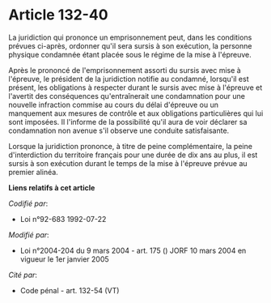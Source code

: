 # Article 132-40

La juridiction qui prononce un emprisonnement peut, dans les conditions prévues ci-après, ordonner qu'il sera sursis à son
exécution, la personne physique condamnée étant placée sous le régime de la mise à l'épreuve.

Après le prononcé de l'emprisonnement assorti du sursis avec mise à l'épreuve, le président de la juridiction notifie au
condamné, lorsqu'il est présent, les obligations à respecter durant le sursis avec mise à l'épreuve et l'avertit des
conséquences qu'entraînerait une condamnation pour une nouvelle infraction commise au cours du délai d'épreuve ou un
manquement aux mesures de contrôle et aux obligations particulières qui lui sont imposées. Il l'informe de la possibilité
qu'il aura de voir déclarer sa condamnation non avenue s'il observe une conduite satisfaisante.

Lorsque la juridiction prononce, à titre de peine complémentaire, la peine d'interdiction du territoire français pour une
durée de dix ans au plus, il est sursis à son exécution durant le temps de la mise à l'épreuve prévue au premier alinéa.

**Liens relatifs à cet article**

_Codifié par_:

  - Loi n°92-683 1992-07-22

_Modifié par_:

  - Loi n°2004-204 du 9 mars 2004 - art. 175 () JORF 10 mars 2004 en vigueur le 1er janvier 2005

_Cité par_:

  - Code pénal - art. 132-54 (VT)

